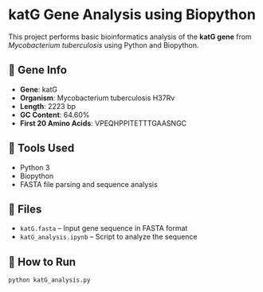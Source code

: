 # katG Gene Analysis using Biopython

This project performs basic bioinformatics analysis of the **katG gene** from *Mycobacterium tuberculosis* using Python and Biopython.

## 🧬 Gene Info
- **Gene**: katG
- **Organism**: Mycobacterium tuberculosis H37Rv
- **Length**: 2223 bp
- **GC Content**: 64.60%
- **First 20 Amino Acids**: VPEQHPPITETTTGAASNGC

## 🔧 Tools Used
- Python 3
- Biopython
- FASTA file parsing and sequence analysis

## 📁 Files
- `katG.fasta` – Input gene sequence in FASTA format
- `katG_analysis.ipynb` – Script to analyze the sequence

## 🚀 How to Run
```bash
python katG_analysis.py
